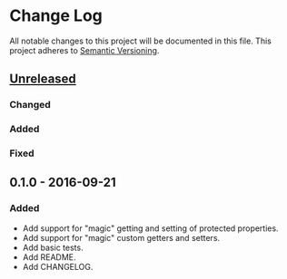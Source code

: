 # Change Log #
All notable changes to this project will be documented in this file. This project adheres to [Semantic Versioning](http://semver.org/).

## [Unreleased] ##
### Changed ###
### Added ###
### Fixed ###

## 0.1.0 - 2016-09-21 ##
### Added ###
- Add support for "magic" getting and setting of protected properties.
- Add support for "magic" custom getters and setters.
- Add basic tests.
- Add README.
- Add CHANGELOG.

[Unreleased]: https://github.com/monooso/base-model/compare/v0.1.0...HEAD
